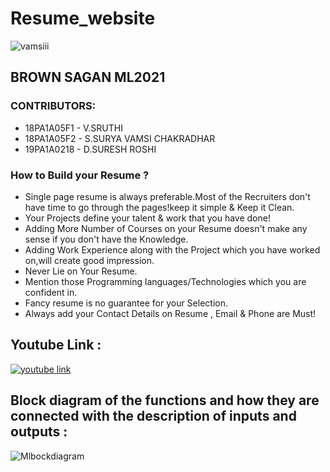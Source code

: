 # Resume_website
![vamsiii](https://user-images.githubusercontent.com/72785003/97105280-a8c60580-16df-11eb-98de-3395ca77c586.png)


## BROWN SAGAN ML2021

### CONTRIBUTORS:
- 18PA1A05F1 - V.SRUTHI
- 18PA1A05F2 - S.SURYA VAMSI CHAKRADHAR 
- 19PA1A0218 - D.SURESH ROSHI

### How to Build your Resume ?
- Single page resume is always preferable.Most of the Recruiters don't have time to go through the pages!keep
 it simple & Keep it Clean.
- Your Projects define your talent & work that you have done!
- Adding More Number of Courses on your Resume doesn't make any sense if you don't have the Knowledge.
- Adding Work Experience along with the Project which you have worked on,will create good impression.
- Never Lie on Your Resume.
- Mention those Programming languages/Technologies which you are confident in.
- Fancy resume is no guarantee for your Selection.
- Always add your Contact Details on Resume , Email & Phone are Must!

## Youtube Link :

[![youtube link](https://img.youtube.com/vi/-xJxLaWgj3I/0.jpg)](https://www.youtube.com/watch?v=-xJxLaWgj3I)

## Block diagram of the functions and how they are connected with the description of inputs and outputs :


![Mlbockdiagram]()
